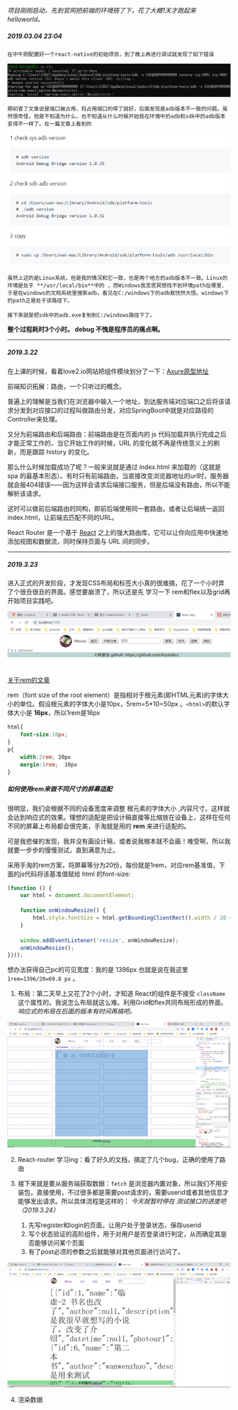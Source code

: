 *项目刚刚启动，先到官网把前端的环境搭了下，花了大概1天才跑起来helloworld。*

##### 2019.03.04    23:04

	在中午刚配置好一个react-native的初始项目，到了晚上再进行调试就发现了如下错误

<img src="./img/1.png">

	期初查了文章说是端口被占用，将占用端口的停了就好，后面发现是adb版本不一致的问题。虽然很奇怪，但是不知道为什么，也不知道从什么时候开始我在环境中的adb和sdk中的adb版本变得不一样了。在一篇文章上看到的

<img src="./img/2.png">

	虽然上述的是Linux系统，但是我的情况和它一致，也是两个地方的adb版本不一致。Linux的环境是处于 **/usr/local/bin**中的 ，而Windows我苦思冥想找不到环境path在哪里，于是在windows的文档系统里搜索adb，看见在C:/windows下的adb我恍然大悟。windows下的path正是处于该路径下。
	
	接下来就是把sdk中的adb.exe复制到C:/windows路径下了。

**整个过程耗时3个小时。  debug  不愧是程序员的痛点啊。**

---

##### 2019.3.22 

在上课的时候，看着love2.io网站把组件模块划分了一下：[Axure原型地址](https://fh7ren.axshare.com) 

前端知识拓展：路由，一个只听过的概念。

普遍上的理解是当我们在浏览器中输入一个地址，到达服务端对应端口之后将该请求分发到对应接口的过程叫做路由分发，对应SpringBoot中就是对应路径的Controller来处理。

又分为前端路由和后端路由：前端路由是在页面内的 js 代码加载并执行完成之后才能正常工作的，当它开始工作的时候，URL 的变化就不再是传统意义上的刷新，而是跟踪 history 的变化。

那么什么时候加载成功了呢？一般来说就是通过 index.html 来加载的（这就是 spa 的最基本形态）。有时只有前端路由，当直接改变浏览器地址的url时，服务器就会报404错误——因为这样会请求后端接口服务，但是后端没有路由，所以不能解析该请求。

这时可以做前后端路由的同构，即前后端使用同一套路由。或者让后端统一返回index.html，让前端去匹配不同的URL。

React Router 是一个基于 [React](http://facebook.github.io/react/) 之上的强大路由库，它可以让你向应用中快速地添加视图和数据流，同时保持页面与 URL 间的同步。



---

##### 2019.3.23

进入正式的开发阶段，才发现CSS布局和标签大小真的很难搞，花了一个小时弄了个很丑很丑的界面。感觉要崩溃了，所以还是先 学习一下 rem和flex以及grid再开始项目实践吧。

<img src="./img/10.png">

[关于rem的文章](https://www.jianshu.com/p/1af305583b58)  

rem（font size of the root element）是指相对于根元素(即HTML元素)的字体大小的单位。假设根元素的字体大小是10px，5rem=5*10=50px  。`<html>`的默认字体大小是 **16px**，所以1rem是16px

```css
html{
    font-size:10px;
}
p{
    width:2rem; 20px
    margin:1rem;  10px
}
```



##### 如何使用rem来做不同尺寸的屏幕适配

很明显，我们会根据不同的设备宽度来调整 根元素的字体大小 ,内容尺寸。这样就会达到响应式的效果。理想的适配是把设计稿直接等比缩放在设备上，这样在任何不同的屏幕上布局都会很完美，手淘就是用的 **rem** 来进行适配的。

可是我悲催的发现，我并没有画设计稿，或者说我根本就不会画！难受啊，所以我就要一步步的慢慢测试，直到满意为止。

采用手淘的rem方案，将屏幕等分为20份，每份就是1rem，对应rem基准值，下面的js代码将该基准值赋给 html 的font-size:

```js
(function () {
    var html = document.documentElement;

    function onWindowResize() {
        html.style.fontSize = html.getBoundingClientRect().width / 20 + 'px'; //这边是 网页可见宽度 
    }

    window.addEventListener('resize', onWindowResize);
    onWindowResize();
})();
```

想办法获得自己pc的可见宽度：我的是 1396px  也就是说在我这里`1rem=1396/20=69.8 px` 。

1. 布局：第二天早上又花了2个小时，才知道 React的组件是不接受 `className` 这个属性的。我说怎么布局就这么难。利用Grid和flex共同布局形成的界面。*响应式的布局在后面的版本有时间再搞吧。*

<img src="./img/11.png">

2. React-router  学习ing：看了好久的文档，搞定了几个bug，正确的使用了路由

3. 接下来就是要从服务端获取数据：`fetch` 是浏览器内置对象，所以我们不用安装包，直接使用，不过很多都是需要post请求的，需要userid或者其他信息才能够发出请求。所以具体流程是这样的：  *今天就暂时停在 测试接口的进度吧 （2019.3.24）*
   1. 先写register和login的页面，让用户处于登录状态，保存userid
   2. 写个状态验证的高阶组件，用于对用户是否登录进行判定，从而确定其是否能够访问某个页面
   3. 有了post必须的参数之后就能够对其他页面进行访问了。

<img src="./img/12.png">

4. 渲染数据




